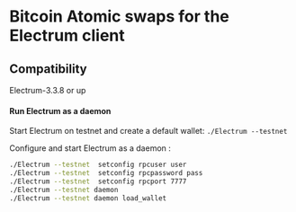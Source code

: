 # Bitcoin Atomic swaps for the Electrum client

## Compatibility

Electrum-3.3.8 or up


#### Run Electrum as a daemon

Start Electrum on testnet and create a default wallet:
`./Electrum --testnet`

Configure and start Electrum as a daemon :

```sh
./Electrum --testnet  setconfig rpcuser user
./Electrum --testnet  setconfig rpcpassword pass
./Electrum --testnet  setconfig rpcport 7777
./Electrum --testnet daemon
./Electrum --testnet daemon load_wallet
```

